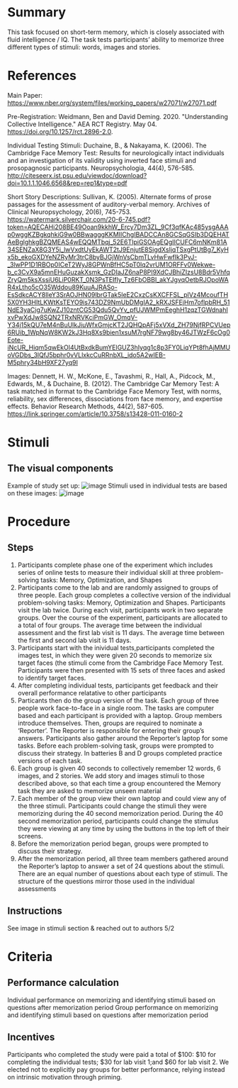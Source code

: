 # Summary
This task focused on short-term memory, which is closely associated with fluid intelligence / IQ. The task tests participants’ ability to memorize three
different types of stimuli: words, images and stories.

# References
Main Paper: https://www.nber.org/system/files/working_papers/w27071/w27071.pdf

Pre-Registration: Weidmann, Ben and David Deming. 2020. "Understanding Collective Intelligence." AEA RCT Registry. May 04. https://doi.org/10.1257/rct.2896-2.0.

Individual Testing Stimuli: Duchaine, B., & Nakayama, K. (2006). The Cambridge Face Memory Test: Results for neurologically intact
individuals and an investigation of its validity using inverted face stimuli and prosopagnosic
participants. Neuropsychologia, 44(4), 576-585. http://citeseerx.ist.psu.edu/viewdoc/download?doi=10.1.1.1046.6568&rep=rep1&type=pdf


Short Story Descriptions: Sullivan, K. (2005). Alternate forms of prose passages for the assessment of auditory-verbal memory.
Archives of Clinical Neuropsychology, 20(6), 745-753. https://watermark.silverchair.com/20-6-745.pdf?token=AQECAHi208BE49Ooan9kkhW_Ercy7Dm3ZL_9Cf3qfKAc485ysgAAAp0wggKZBgkqhkiG9w0BBwagggKKMIIChgIBADCCAn8GCSqGSIb3DQEHATAeBglghkgBZQMEAS4wEQQMTbqj_52E6TIpiGSOAgEQgIICUFC6mNKm81A34SENZaX8G3Y5j_lwVxdtUyEkAWT2tJ9EnjutE8SigdXsljqTSxgPtUtBg7_KyHx5b_ekoGXDYeNZRyMr3trC8byBJGjWnVsCbmTLvHwFwfIk3PvJ-_3lwPP1D1RBOp0ICeT2WyJ8GPWnBfHC5pT0lq2vrUM1ORFFv0Wekwe-b_c3CvX9a5mnEHuGuzakXsmk_GzDIaJZ6naP8PI9XdCJBhiZIzsU8Bdr5VhfqZryQm5ksXssiU6LiP0RKT_0N3PsTEIfIy_Tz6FbOBBI_akYJgvqOetbRJOpoWAR4xLtho5cO35Wddou89KuuAJRASo-EsSdkcACY8IleY3SrAOJHN09lbrGTak5leE2CxzCsKXCFFSL_plVz4McoufTH5X0YH3HItLKWtKsTEYO9is743DZ9NmUbDMgIA2_kRXJSFEjHm7oflpbRH_51NdE3yaCig7uKwZJ10zntCG53Qdu5QvYv_pfUJWMPmEeghH1zqzTGWdnahIxvPwXdJw8SQN2TRxNRVKciPmGW_OmqV-Y34j15kQU7eM4nBuUlkJiuWfxGmjcKT2JQHQpAFj5xVXd_ZH79NjfRPCVUep6RUib_1WpNqW8KW2kJ3Hq8Xs9bien1xsuM7rgNF79wg8by46JTWzF6cOg0Eote-iNcUR_Hiqm5qwEkOl4UtBxdkBumYElGUZ3hIyqg1c8p3FY0LiqYPt8fhAjMMUoVGDbs_3lQfJ5bphr0vVLlxkcCuRRnbXL_ido5A2wIEB-M5phry34bH9XF27yq9I

Images: Dennett, H. W., McKone, E., Tavashmi, R., Hall, A., Pidcock, M., Edwards, M., & Duchaine, B. (2012). The
Cambridge Car Memory Test: A task matched in format to the Cambridge Face Memory Test,
with norms, reliability, sex differences, dissociations from face memory, and expertise effects.
Behavior Research Methods, 44(2), 587-605. https://link.springer.com/article/10.3758/s13428-011-0160-2

# Stimuli
## The visual components
Example of study set up: ![image](https://user-images.githubusercontent.com/78745728/116818954-e8acf000-ab3b-11eb-9d3d-4fdd576fd625.png)
Stimuli used in individual tests are based on these images: ![image](https://user-images.githubusercontent.com/78745728/116819043-4b05f080-ab3c-11eb-9bd9-f4bdd6a6258b.png)


# Procedure
## Steps
1. Participants complete phase one of the experiment which includes series of online tests to measure their individual skill at three problem-solving tasks: Memory,
Optimization, and Shapes
2. Participants come to the lab and are randomly assigned to groups of three people. Each group completes a collective version of the individual problem-solving tasks: Memory, Optimization and Shapes. Participants visit the lab twice. During each visit, participants work in two separate groups. Over the course of the experiment, participants are allocated to a total of four groups. The average time between the individual assessment and the first lab visit is 11 days. The average time between the first and second lab visit is 11 days. 
3. Participants start with the inividual tests,participants completed the images test, in which they were given 20 seconds to memorize six target faces (the stimuli come from the Cambridge Face Memory Test. Participants were then presented with 15 sets of three faces and asked to identify target faces. 
4. After completing individual tests, participants get feedback and their overall performance relatative to other participants 
5. Particants then do the group version of the task. Each group of three people work face-to-face in a single room. The tasks are computer based and each participant is provided with a laptop. Group members introduce themselves. Then, groups are required to nominate a ‘Reporter’. The Reporter is responsible for entering their group’s answers. Participants also gather around the Reporter’s laptop for some tasks. Before each problem-solving task, groups were prompted to discuss their strategy. In batteries B and D groups completed practice versions of each task.
6. Each group is given 40 seconds to collectively remember 12 words, 6 images, and 2 stories. We add story and images stimuli to those described above, so that each time a group encountered the Memory task they are asked to memorize unseen material
7. Each member of the group view their own laptop and could view any of the three stimuli. Participants could change the stimuli they were memorizing during the 40 second memorization period. During the 40 second memorization period, participants could change the stimulus they were viewing at any time by using the buttons in the top left of their screens. 
8. Before the memorization period began, groups were prompted to discuss their strategy.
9. After the memorization period, all three team members gathered around the Reporter’s laptop to answer a set of 24 questions about the stimuli. There are an equal number of questions about each type of stimuli. The structure of the questions mirror those used in the individual assessments

## Instructions
See image in stimuli section & reached out to authors 5/2 

# Criteria
## Performance calculation
Individual performance on memorizing and identifying stimuli based on questions after memorization period
Group performance on memorizing and identifying stimuli based on questions after memorization period

## Incentives
Participants who completed the study were paid a total of $100: $10 for completing the individual tests; $30 for lab visit 1;and $60 for lab visit 2. We elected not to explicitly pay groups for better performance, relying instead on intrinsic motivation through priming.
